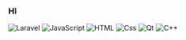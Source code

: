### HI 


<p>
  <img alt="Laravel" src="https://img.shields.io/badge/Laravel-ba0b25?logo=laravel&logoColor=white&style=for-the-badge" />
  <img alt="JavaScript" src="https://img.shields.io/badge/JavaScript-F7DF1E?logo=javascript&logoColor=white&style=for-the-badge" />
  <img alt="HTML" src="https://img.shields.io/badge/HTML-E34F26?logo=html5&logoColor=white&style=for-the-badge" />
  <img alt="Css"     src="https://img.shields.io/badge/CSS-1572B6?logo=css3&logoColor=white&style=for-the-badge" />
  <img alt="Qt" src="https://img.shields.io/badge/Qt-2ff578?logo=Qt&logoColor=white&style=for-the-badge" />
  <img alt="C++" src="https://img.shields.io/badge/-c++-2b6bff?logo=c%2B%2B&logoColor=white&style=for-the-badge" />  
</p>
<!-- <img src="https://img.shields.io/badge/Laravel-ba0b25?logo=SimpleIconName&logoColor=ColorName&style=ShieldStyle" /> -->
